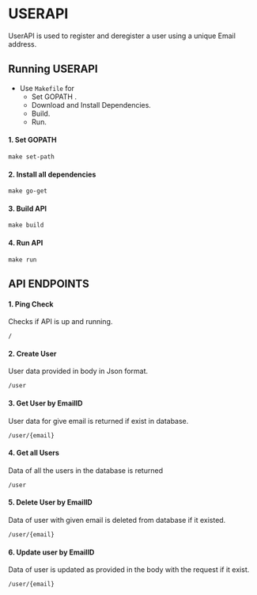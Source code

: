 # USERAPI
UserAPI is used to register and deregister a user using a unique Email address.

## **Running USERAPI**

- Use `Makefile` for
     * Set GOPATH .
     * Download and Install Dependencies.
     * Build.
     * Run.

#### 1. **Set GOPATH**
```
make set-path
```

#### 2. **Install all dependencies**
```
make go-get
```

#### 3. **Build API**
```
make build
```

#### 4. **Run API**
```
make run
```

## **API ENDPOINTS**

####    1. Ping Check
Checks if API is up and running.
```
/
```
####    2. Create User
User data provided in body in Json format.
```
/user
```
####    3. Get User by EmailID
User data for give email is returned if exist in database.
```
/user/{email}
```
####    4. Get all Users
Data of all the users in the database is returned
```
/user
```
####    5. Delete User by EmailID
Data of user with given email is deleted from database if it existed.
```
/user/{email}
```
####    6. Update user by EmailID
Data of user is updated as provided in the body with the request if it exist.
```
/user/{email}
```
